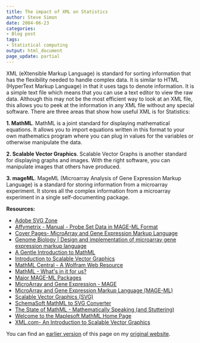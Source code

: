 ```yaml
---
title: The impact of XML on Statistics
author: Steve Simon
date: 2004-06-23
categories:
- Blog post
tags:
- Statistical computing
output: html_document
page_update: partial
---
```

XML (eXtensible Markup Language) is standard for sorting information
that has the flexibility needed to handle complex data. It is similar to
HTML (HyperText Markup Language) in that it uses tags to denote
information. It is a simple text file which means that you can use a
text editor to view the raw data. Although this may not be the most
efficient way to look at an XML file, this allows you to peek at the
information in any XML file without any special software. There are
three areas that show how useful XML is for Statistics:

**1. MathML**. MathML is a joint standard for displaying mathematical
equations. It allows you to import equations written in this format to
your own mathematics program where you can plug in values for the
variables or otherwise manipulate the data.

**2. Scalable Vector Graphics**. Scalable Vector Graphs is another
standard for displaying graphs and images. With the right software, you
can manipulate images that others have produced.

**3. mageML**. MageML (Microarray Analysis of Gene Expression Markup
Language) is a standard for storing information from a microarray
experiment. It stores all the complex information from a microarray
experiment in a single self-documenting package.

**Resources:**

-   [Adobe SVG Zone](http://www.adobe.com/svg/)
-   [Affymetrix - Manual - Probe Set Data in MAGE-ML
    Format](http://www.affymetrix.com/support/technical/manual/netaffx_MAGE_ML_manual.affx)
-   [Cover Pages- MicroArray and Gene Expression Markup
    Language](http://xml.coverpages.org/mageML.html)
-   [Genome Biology \| Design and implementation of microarray gene
    expression markup
    language](http://genomebiology.com/2002/3/9/research/0046)
-   [A Gentle Introduction to
    MathML](http://www.dessci.com/en/support/tutorials/mathml/default.htm)
-   [Introduction to Scalable Vector
    Graphics](http://www.xml.com/pub/a/2001/03/21/svg.html)
-   [MathML Central - A Wolfram Web
    Resource](http://www.mathmlcentral.com/)
-   [MathML - What's in it for
    us?](http://tech.irt.org/articles/js081/)
-   [Major MAGE-ML
    Packages](http://franklin.imgen.bcm.tmc.edu/downloads/mage/mageML.descript.html)
-   [MicroArray and Gene Expression -
    MAGE](http://www.mged.org/Workgroups/MAGE/mage.html)
-   [MicroArray and Gene Expression Markup Language
    (MAGE-ML)](http://barleybase.org/mageml.php)
-   [Scalable Vector Graphics (SVG)](http://www.w3.org/Graphics/SVG/)
-   [SchemaSoft MathML to SVG
    Converter](http://www.schemasoft.com/MathML/)
-   [The State of MathML - Mathematically Speaking (and
    Stuttering)](http://tech.irt.org/articles/js208/)
-   [Welcome to the Maplesoft MathML Home
    Page](http://www.maplesoft.com/standards/MathML/info.html)
-   [XML.com- An Introduction to Scalable Vector
    Graphics](http://www.xml.com/pub/a/2001/03/21/svg.html)

You can find an [earlier version](http://www.pmean.com/04/xml.html) of this page on my [original website](http://www.pmean.com/original_site.html).
